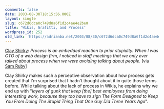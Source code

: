```yaml
---
comments: false
date: 2003-08-30T18:15:56.000Z
layout: single
slug: c672d6dca0c749d8a6f1d2c4ae4e2be0
title: 'Wikis, Grafitti, and Process'
wordpress_id: 252
old_link: 'https://adrianba.net/2003/08/30/c672d6dca0c749d8a6f1d2c4ae4e2be0/'
---
```

[Clay
Shirky](http://www.corante.com/many/20030801.shtml#50187): _Process is an embedded reaction to prior stupidity.
When I was CTO of a web design firm, I noticed in staff meetings
that we only ever talked about process when we were avoiding
talking about people._ [via
[Sam
Ruby](http://www.intertwingly.net/blog/1578.html)]

Clay Shirky makes such a perceptive observation about how
process gets created that I'm surprised that I hadn't thought about
it in quite those terms before. While talking about the lack of
process in Wikis, he explains why we end up with "_layers of
gunk that keep [the] best employees from doing interesting work,
because they too have to sign The Form Designed to Keep You From
Doing The Stupid Thing That One Guy Did Three Years Ago_".

